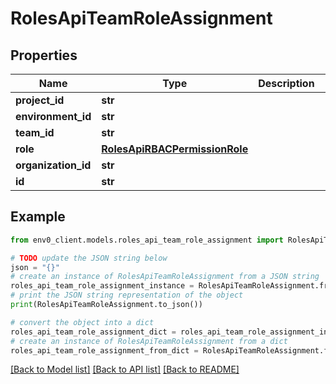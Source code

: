 # RolesApiTeamRoleAssignment


## Properties

Name | Type | Description | Notes
------------ | ------------- | ------------- | -------------
**project_id** | **str** |  | [optional] 
**environment_id** | **str** |  | [optional] 
**team_id** | **str** |  | [optional] 
**role** | [**RolesApiRBACPermissionRole**](RolesApiRBACPermissionRole.md) |  | [optional] 
**organization_id** | **str** |  | [optional] 
**id** | **str** |  | [optional] 

## Example

```python
from env0_client.models.roles_api_team_role_assignment import RolesApiTeamRoleAssignment

# TODO update the JSON string below
json = "{}"
# create an instance of RolesApiTeamRoleAssignment from a JSON string
roles_api_team_role_assignment_instance = RolesApiTeamRoleAssignment.from_json(json)
# print the JSON string representation of the object
print(RolesApiTeamRoleAssignment.to_json())

# convert the object into a dict
roles_api_team_role_assignment_dict = roles_api_team_role_assignment_instance.to_dict()
# create an instance of RolesApiTeamRoleAssignment from a dict
roles_api_team_role_assignment_from_dict = RolesApiTeamRoleAssignment.from_dict(roles_api_team_role_assignment_dict)
```
[[Back to Model list]](../README.md#documentation-for-models) [[Back to API list]](../README.md#documentation-for-api-endpoints) [[Back to README]](../README.md)



